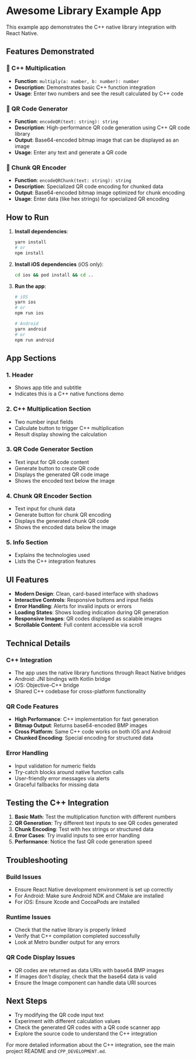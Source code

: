 # Awesome Library Example App

This example app demonstrates the C++ native library integration with React Native.

## Features Demonstrated

### 🧮 C++ Multiplication
- **Function**: `multiply(a: number, b: number): number`
- **Description**: Demonstrates basic C++ function integration
- **Usage**: Enter two numbers and see the result calculated by C++ code

### 📱 QR Code Generator  
- **Function**: `encodeQR(text: string): string`
- **Description**: High-performance QR code generation using C++ QR code library
- **Output**: Base64-encoded bitmap image that can be displayed as an image
- **Usage**: Enter any text and generate a QR code

### 🔗 Chunk QR Encoder
- **Function**: `encodeQRChunk(text: string): string`  
- **Description**: Specialized QR code encoding for chunked data
- **Output**: Base64-encoded bitmap image optimized for chunk encoding
- **Usage**: Enter data (like hex strings) for specialized QR encoding

## How to Run

1. **Install dependencies**:
   ```bash
   yarn install
   # or
   npm install
   ```

2. **Install iOS dependencies** (iOS only):
   ```bash
   cd ios && pod install && cd ..
   ```

3. **Run the app**:
   ```bash
   # iOS
   yarn ios
   # or
   npm run ios
   
   # Android  
   yarn android
   # or
   npm run android
   ```

## App Sections

### 1. Header
- Shows app title and subtitle
- Indicates this is a C++ native functions demo

### 2. C++ Multiplication Section
- Two number input fields
- Calculate button to trigger C++ multiplication
- Result display showing the calculation

### 3. QR Code Generator Section
- Text input for QR code content
- Generate button to create QR code
- Displays the generated QR code image
- Shows the encoded text below the image

### 4. Chunk QR Encoder Section  
- Text input for chunk data
- Generate button for chunk QR encoding
- Displays the generated chunk QR code
- Shows the encoded data below the image

### 5. Info Section
- Explains the technologies used
- Lists the C++ integration features

## UI Features

- **Modern Design**: Clean, card-based interface with shadows
- **Interactive Controls**: Responsive buttons and input fields
- **Error Handling**: Alerts for invalid inputs or errors
- **Loading States**: Shows loading indication during QR generation
- **Responsive Images**: QR codes displayed as scalable images
- **Scrollable Content**: Full content accessible via scroll

## Technical Details

### C++ Integration
- The app uses the native library functions through React Native bridges
- Android: JNI bindings with Kotlin bridge
- iOS: Objective-C++ bridge
- Shared C++ codebase for cross-platform functionality

### QR Code Features
- **High Performance**: C++ implementation for fast generation
- **Bitmap Output**: Returns base64-encoded BMP images
- **Cross Platform**: Same C++ code works on both iOS and Android
- **Chunked Encoding**: Special encoding for structured data

### Error Handling
- Input validation for numeric fields
- Try-catch blocks around native function calls
- User-friendly error messages via alerts
- Graceful fallbacks for missing data

## Testing the C++ Integration

1. **Basic Math**: Test the multiplication function with different numbers
2. **QR Generation**: Try different text inputs to see QR codes generated
3. **Chunk Encoding**: Test with hex strings or structured data
4. **Error Cases**: Try invalid inputs to see error handling
5. **Performance**: Notice the fast QR code generation speed

## Troubleshooting

### Build Issues
- Ensure React Native development environment is set up correctly
- For Android: Make sure Android NDK and CMake are installed
- For iOS: Ensure Xcode and CocoaPods are installed

### Runtime Issues
- Check that the native library is properly linked
- Verify that C++ compilation completed successfully
- Look at Metro bundler output for any errors

### QR Code Display Issues
- QR codes are returned as data URIs with base64 BMP images
- If images don't display, check that the base64 data is valid
- Ensure the Image component can handle data URI sources

## Next Steps

- Try modifying the QR code input text
- Experiment with different calculation values
- Check the generated QR codes with a QR code scanner app
- Explore the source code to understand the C++ integration

For more detailed information about the C++ integration, see the main project README and `CPP_DEVELOPMENT.md`.
